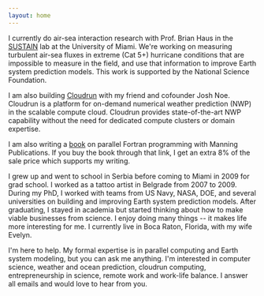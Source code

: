 ```yaml
---
layout: home
---
```


I currently do air-sea interaction research with Prof. Brian Haus
in the [SUSTAIN](http://sustain.rsmas.miami.edu) lab at the University of Miami.
We're working on measuring turbulent air-sea fluxes in extreme 
(Cat 5+) hurricane conditions that are impossible to measure in the field,
and use that information to improve Earth system prediction models.
This work is supported by the National Science Foundation.

I am also building [Cloudrun](https://cloudrun.co)
with my friend and cofounder Josh Noe.
Cloudrun is a platform for on-demand numerical weather prediction (NWP)
in the scalable compute cloud.
Cloudrun provides state-of-the-art NWP capability without the 
need for dedicated compute clusters or domain expertise.

I am also writing a [book](https://www.manning.com/books/modern-fortran?a_aid=modernfortran&a_bid=2dc4d442) on parallel Fortran programming 
with Manning Publications. If you buy the book through that link,
I get an extra 8% of the sale price which supports my writing.

I grew up and went to school in Serbia before coming to Miami in 2009
for grad school. I worked as a tattoo artist in Belgrade from 2007 to 2009.
During my PhD, I worked with teams from US Navy, NASA, DOE, and several 
universities on building and improving Earth system prediction models.
After graduating, I stayed in academia but started thinking about 
how to make viable businesses from science.
I enjoy doing many things -- it makes life more interesting for me.
I currently live in Boca Raton, Florida, with my wife Evelyn.

I'm here to help. My formal expertise is in parallel computing and 
Earth system modeling, but you can ask me anything. 
I'm interested in computer science, weather and ocean prediction, 
cloudrun computing, entrepreneurship in science, 
remote work and work-life balance.
I answer all emails and would love to hear from you.
